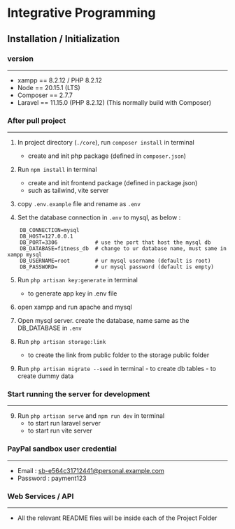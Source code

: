 # Integrative Programming

## Installation / Initialization

### version 
-----------
- xampp == 8.2.12 / PHP 8.2.12
- Node == 20.15.1 (LTS)
- Composer == 2.7.7
- Laravel == 11.15.0 (PHP 8.2.12) (This normally build with Composer)

### After pull project
-----------------------

1. In project directory (`./core`), run `composer install` in terminal
	- create and init php package (defined in `composer.json`)

2. Run `npm install` in terminal
	- create and init frontend package (defined in package.json)
	- such as tailwind, vite server

3. copy `.env.example` file and rename as `.env`

4. Set the database connection in `.env` to mysql, as below :
```
	DB_CONNECTION=mysql
	DB_HOST=127.0.0.1		
	DB_PORT=3306			# use the port that host the mysql db
	DB_DATABASE=fitness_db 	# change to ur database name, must same in xampp mysql
	DB_USERNAME=root		# ur mysql username	(default is root)
	DB_PASSWORD=			# ur mysql password (default is empty)
```
5. Run `php artisan key:generate` in terminal
	- to generate app key in .env file
	
6. open xampp and run apache and mysql

7. Open mysql server. create the database, name same as the DB_DATABASE in `.env` 

8.  Run `php artisan storage:link`
	- to create the link from public folder to the storage public folder

10.  Run `php artisan migrate --seed` in terminal
	- to create db tables
	- to create dummy data

### Start running the server for development
--------------------------------------------
9. Run `php artisan serve` and `npm run dev` in terminal 
	- to start run laravel server
	- to start run vite server 



### PayPal sandbox user credential 

--------------------------------------------

- Email : sb-e564c31712441@personal.example.com
- Password :  payment123



### Web Services / API

--------------------------------------------------

- All the relevant README files will be inside each of the Project Folder

